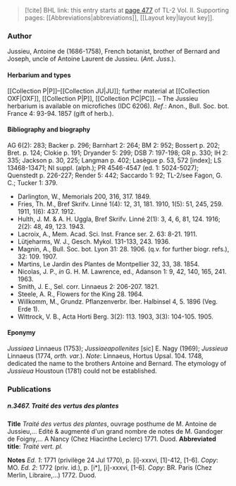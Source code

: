 > [!cite] BHL link: this entry starts at [page 477](https://www.biodiversitylibrary.org/item/103253#page/503/mode/1up) of TL-2 Vol. II.
> Supporting pages: [[Abbreviations|abbreviations]], [[Layout key|layout key]].

### Author

Jussieu, Antoine de (1686-1758), French botanist, brother of Bernard and Joseph, uncle of Antoine Laurent de Jussieu. (*Ant. Juss.*).

#### Herbarium and types

[[Collection P|P]]–[[Collection JU|JU]]; further material at [[Collection OXF|OXF]], [[Collection P|P]], [[Collection PC|PC]]. – The Jussieu herbarium is available on microfiches (IDC 6206).
*Ref*.: Anon., Bull. Soc. bot. France 4: 93-94. 1857 (gift of herb.).

#### Bibliography and biography

AG 6(2): 283; Backer p. 296; Barnhart 2: 264; BM 2: 952; Bossert p. 202; Bret. p. 124; Clokie p. 191; Dryander 5: 299; DSB 7: 197-198; GR p. 330; IH 2: 335; Jackson p. 30, 225; Langman p. 402; Lasègue p. 53, 572 \[index\]; LS 13468-13471; NI suppl. (alph.); PR 4546-4547 (ed. 1: 5024-5027); Quenstedt p. 226-227; Render 5: 442; Saccardo 1: 92; TL-2/see Fagon, G. C.; Tucker 1: 379.
- Darlington, W., Memorials 200, 316, 317. 1849.
- Fries, Th. M., Bref Skrifv. Linné 1(4): 12, 31, 181. 1910, 1(5): 51, 245, 259. 1911, 1(6): 437. 1912.
- Hulth, J. M. & A. H. Uggla, Bref Skrifv. Linné 2(1): 3, 4, 6, 81, 124. 1916; 2(2): 48, 49, 123. 1943.
- Lacroix, A., Mem. Acad. Sci. Inst. France ser. 2. 63: 8-21. 1911.
- Lütjeharms, W. J., Gesch. Mykol. 131-133, 243. 1936.
- Magnin, A., Bull. Soc. bot. Lyon 31: 28. 1906. (q.v. for further biogr. refs.), 32: 109. 1907.
- Martins, Le Jardin des Plantes de Montpellier 32, 33, 38. 1854.
- Nicolas, J. P., *in* G. H. M. Lawrence, ed., Adanson 1: 9, 42, 140, 165, 241. 1963.
- Smith, J. E., Sel. corr. Linnaeus 2: 206-207. 1821.
- Steele, A. R., Flowers for the King 28. 1964.
- Willkomm, M., Grundz. Pflanzenverbr. Iber. Halbinsel 4, 5. 1896 (Veg. Erde 1).
- Wittrock, V. B., Acta Horti Berg. 3(2): 113. 1903, 3(3): 104-105. 1905.

#### Eponymy

*Jussiaea* Linnaeus (1753); *Jussiaeapollenites* \[sic\] E. Nagy (1969); *Jussieua* Linnaeus (1774, *orth. var.*). *Note*: Linnaeus, Hortus Upsal. 104. 1748, dedicated the name to the brothers Antoine and Bernard. The etymology of *Jussieua* Houstoun (1781) could not be established.

### Publications

##### n.3467. Traité des vertus des plantes

**Title**
*Traité des vertus des plantes*, ouvrage posthume de M. Antoine de Jussieu,... Edité & augmenté d'un grand nombre de notes de M. Gandoger de Foigny,... A Nancy (Chez Hiacinthe Leclerc) 1771. Duod.
**Abbreviated title**: *Traité vert. pl.*

**Notes**
*Ed. 1*: 1771 (privilège 24 Jul 1770), p. \[i\]-xxxvi, \[1\]-412, \[1-6\]. *Copy*: MO.
*Ed. 2*: 1772 (priv. id.), p. \[i\*\], \[i\]-xxxvi, \[1-6\]. *Copy*: BR. Paris (Chez Merlin, Libraire,...) 1772. Duod.

